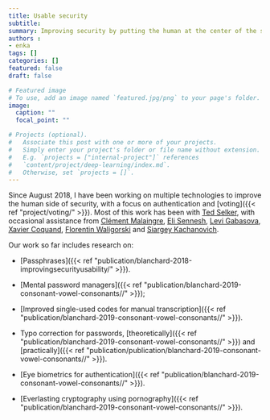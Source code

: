 ```yaml
---
title: Usable security
subtitle: 
summary: Improving security by putting the human at the center of the system.
authors : 
- enka
tags: []
categories: []
featured: false
draft: false

# Featured image
# To use, add an image named `featured.jpg/png` to your page's folder. 
image:
  caption: ""
  focal_point: ""

# Projects (optional).
#   Associate this post with one or more of your projects.
#   Simply enter your project's folder or file name without extension.
#   E.g. `projects = ["internal-project"]` references 
#   `content/project/deep-learning/index.md`.
#   Otherwise, set `projects = []`.
---
```

Since August 2018, I have been working on multiple technologies to improve the human side of security, with a focus on authentication and [voting]({{< ref "project/voting/" >}}). Most of this work has been with [Ted Selker](http://ted.selker.com/), with occasional assistance from [Clément Malaingre](https://www.linkedin.com/in/cl%C3%A9ment-malaingre-57b165131/?originalSubdomain=fr), [Eli Sennesh](https://esennesh.github.io/), [Levi Gabasova](http://www.winterhazelly.cloud), [Xavier Coquand](https://www.linkedin.com/in/xavier-coquand-423161b0/?originalSubdomain=fr), [Florentin Waligorski](https://www.researchgate.net/profile/Florentin_Waligorski) and [Siargey Kachanovich](http://perso.eleves.ens-rennes.fr/people/siargey.kachanovich/).

Our work so far includes research on:

- [Passphrases]({{< ref "publication/blanchard-2018-improvingsecurityusability/" >}}).

- [Mental password managers]({{< ref "publication/blanchard-2019-consonant-vowel-consonants//" >}});

- [Improved single-used codes for manual transcription]({{< ref "publication/blanchard-2019-consonant-vowel-consonants//" >}}).

- Typo correction for passwords, [theoretically]({{< ref "publication/blanchard-2019-consonant-vowel-consonants//" >}}) and [practically]({{< ref "publication/publication/blanchard-2019-consonant-vowel-consonants//" >}}).

- [Eye biometrics for authentication]({{< ref "publication/blanchard-2019-consonant-vowel-consonants//" >}}).
 
- [Everlasting cryptography using pornography]({{< ref "publication/blanchard-2019-consonant-vowel-consonants//" >}}).

